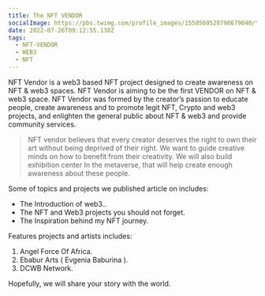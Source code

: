 ```yaml
---
title: The NFT VENDOR
socialImage: https://pbs.twimg.com/profile_images/1550569528798679040/YZqpZlHG_400x400.jpg
date: 2022-07-26T09:12:55.138Z
tags:
  - NFT-VENDOR
  - WEB3
  - NFT
---
```

<!--StartFragment-->

NFT Vendor is a web3 based NFT project designed to create awareness on NFT & web3 spaces. NFT Vendor is aiming to be the first VENDOR on NFT & web3 space. NFT Vendor was formed by the creator’s passion to educate people, create awareness and to promote legit NFT, Crypto and web3 projects, and enlighten the general public about NFT & web3 and provide community services.

<!--EndFragment-->



<!--StartFragment-->

> NFT vendor believes that every creator deserves the right to own their art without being deprived of their right. We want to guide creative minds on how to benefit from their creativity. We will also build exhibition center In the metaverse, that will help create enough awareness about these people.

<!--EndFragment-->

Some of topics and projects we published article on includes:

* The Introduction of web3..
* The NFT and Web3 projects you should not forget.
* The Inspiration behind my NFT journey.

Features projects and artists includes:

1. Angel Force Of Africa.
2. Ebabur Arts ( Evgenia Baburina ).
3. DCWB Network.

Hopefully, we will share your story with the world.